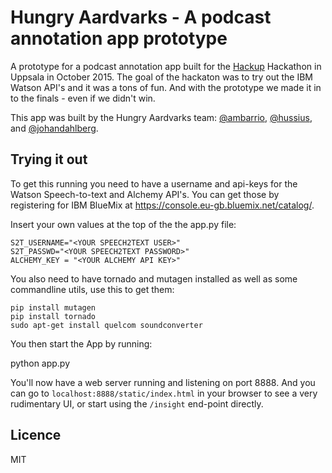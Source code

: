 Hungry Aardvarks - A podcast annotation app prototype
=====================================================

A prototype for a podcast annotation app built for the [Hackup](http://hackup.se/) Hackathon in Uppsala in October 2015. The goal of the hackaton was to try out the IBM Watson API's and it was a tons of fun. And with the prototype we made it in to the finals - even if we didn't win.

This app was built by the Hungry Aardvarks team: [@ambarrio](https://github.com/ambarrio), [@hussius](https://github.com/hussius), and [@johandahlberg](https://github.com/johandahlberg).

Trying it out
-------------

To get this running you need to have a username and api-keys for the Watson Speech-to-text and Alchemy API's. You can get those by registering for IBM BlueMix at https://console.eu-gb.bluemix.net/catalog/.

Insert your own values at the top of the the app.py file:

    S2T_USERNAME="<YOUR SPEECH2TEXT USER>"
    S2T_PASSWD="<YOUR SPEECH2TEXT PASSWORD>"
    ALCHEMY_KEY = "<YOUR ALCHEMY API KEY>"
        
You also need to have tornado and mutagen installed as well as some commandline utils, use this to get them:

    pip install mutagen
    pip install tornado
    sudo apt-get install quelcom soundconverter

You then start the App by running:

  python app.py

You'll now have a web server running and listening on port 8888. And you can go to `localhost:8888/static/index.html` in your browser to see a very rudimentary UI, or start using the `/insight` end-point directly.

Licence
-------
MIT
